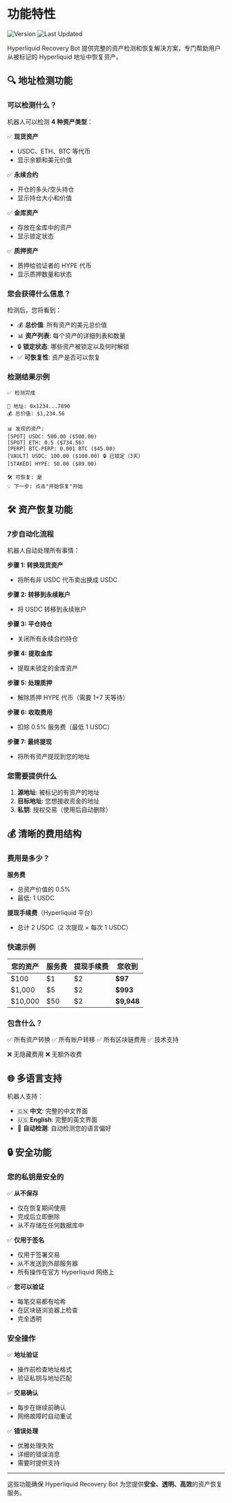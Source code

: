 # 功能特性

![Version](https://img.shields.io/badge/version-2.6.0-green)
![Last Updated](https://img.shields.io/badge/last%20updated-2025--01-brightgreen)

Hyperliquid Recovery Bot 提供完整的资产检测和恢复解决方案，专门帮助用户从被标记的 Hyperliquid 地址中恢复资产。

## 🔍 地址检测功能

### 可以检测什么？

机器人可以检测 **4 种资产类型**：

✅ **现货资产**
- USDC、ETH、BTC 等代币
- 显示余额和美元价值

✅ **永续合约**
- 开仓的多头/空头持仓
- 显示持仓大小和价值

✅ **金库资产**
- 存放在金库中的资产
- 显示锁定状态

✅ **质押资产**
- 质押给验证者的 HYPE 代币
- 显示质押数量和状态

### 您会获得什么信息？

检测后，您将看到：
- 💰 **总价值**: 所有资产的美元总价值
- 📊 **资产列表**: 每个资产的详细列表和数量
- 🔒 **锁定状态**: 哪些资产被锁定以及何时解锁
- ✅ **可恢复性**: 资产是否可以恢复

### 检测结果示例
```
✅ 检测完成

📍 地址: 0x1234...7890
💰 总价值: $1,234.56

📊 发现的资产:
[SPOT] USDC: 500.00 ($500.00)
[SPOT] ETH: 0.5 ($734.56)
[PERP] BTC-PERP: 0.001 BTC ($45.00)
[VAULT] USDC: 100.00 ($100.00) 🔒 已锁定（3天）
[STAKED] HYPE: 50.00 ($89.00)

🛠️ 可恢复: 是
💡 下一步: 点击"开始恢复"开始
```

## 🛠️ 资产恢复功能

### 7步自动化流程

机器人自动处理所有事情：

**步骤 1: 转换现货资产**
- 将所有非 USDC 代币卖出换成 USDC

**步骤 2: 转移到永续账户**
- 将 USDC 转移到永续账户

**步骤 3: 平仓持仓**
- 关闭所有永续合约持仓

**步骤 4: 提取金库**
- 提取未锁定的金库资产

**步骤 5: 处理质押**
- 解除质押 HYPE 代币（需要 1+7 天等待）

**步骤 6: 收取费用**
- 扣除 0.5% 服务费（最低 1 USDC）

**步骤 7: 最终提现**
- 将所有资产提现到您的地址

### 您需要提供什么

1. **源地址**: 被标记的有资产的地址
2. **目标地址**: 您想接收资金的地址
3. **私钥**: 授权交易（使用后自动删除）

## 💰 清晰的费用结构

### 费用是多少？

**服务费**
- 总资产价值的 0.5%
- 最低: 1 USDC

**提现手续费**（Hyperliquid 平台）
- 总计 2 USDC（2 次提现 × 每次 1 USDC）

### 快速示例

| 您的资产 | 服务费 | 提现手续费 | 您收到 |
|---------|--------|-----------|--------|
| $100 | $1 | $2 | **$97** |
| $1,000 | $5 | $2 | **$993** |
| $10,000 | $50 | $2 | **$9,948** |

### 包含什么？

✅ 所有资产转换
✅ 所有账户转移
✅ 所有区块链费用
✅ 技术支持

❌ 无隐藏费用
❌ 无额外收费

## 🌐 多语言支持

机器人支持：
- 🇨🇳 **中文**: 完整的中文界面
- 🇺🇸 **English**: 完整的英文界面
- 🔄 **自动检测**: 自动检测您的语言偏好

## 🔒 安全功能

### 您的私钥是安全的

✅ **从不保存**
- 仅在恢复期间使用
- 完成后立即删除
- 从不存储在任何数据库中

✅ **仅用于签名**
- 仅用于签署交易
- 从不发送到外部服务器
- 所有操作在官方 Hyperliquid 网络上

✅ **您可以验证**
- 每笔交易都有哈希
- 在区块链浏览器上检查
- 完全透明

### 安全操作

✅ **地址验证**
- 操作前检查地址格式
- 验证私钥与地址匹配

✅ **交易确认**
- 每步在继续前确认
- 网络故障时自动重试

✅ **错误处理**
- 优雅处理失败
- 详细的错误消息
- 需要时提供支持

---

这些功能确保 Hyperliquid Recovery Bot 为您提供**安全、透明、高效**的资产恢复服务。
